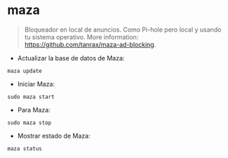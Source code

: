 # maza

> Bloqueador en local de anuncios. Como Pi-hole pero local y usando tu sistema operativo.
> More information: <https://github.com/tanrax/maza-ad-blocking>.

- Actualizar la base de datos de Maza:

`maza update`

- Iniciar Maza:

`sudo maza start`

- Para Maza:

`sudo maza stop`

- Mostrar estado de Maza:

`maza status`
